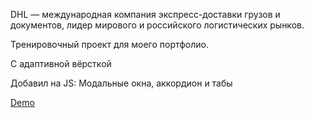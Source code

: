 DHL — международная компания экспресс-доставки грузов и документов, лидер мирового и российского логистических рынков.

Тренировочный проект для моего портфолио.

С адаптивной вёрсткой

Добавил на JS: Модальные окна, аккордион и табы

[Demo](https://pulesos.github.io/pulesos_dev_dhl_site)
